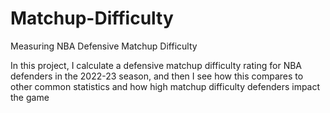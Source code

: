 # Matchup-Difficulty
Measuring NBA Defensive Matchup Difficulty

In this project, I calculate a defensive matchup difficulty rating for NBA defenders in the 2022-23 season, and then I see how this compares to other common statistics and how high matchup difficulty defenders impact the game
